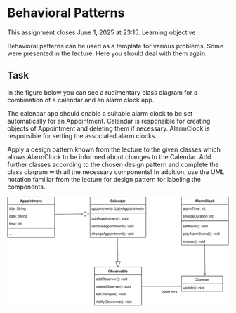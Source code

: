 # Behavioral Patterns    
 
This assignment closes June 1, 2025 at 23:15.
Learning objective

Behavioral patterns can be used as a template for various problems. Some were presented in the lecture. Here you should deal with them again.

## Task

In the figure below you can see a rudimentary class diagram for a combination of a calendar and an alarm clock app.

The calendar app should enable a suitable alarm clock to be set automatically for an Appointment. Calendar is responsible for creating objects of Appointment and deleting them if necessary. AlarmClock is responsible for setting the associated alarm clocks.

Apply a design pattern known from the lecture to the given classes which allows AlarmClock to be informed about changes to the Calendar. Add further classes according to the chosen design pattern and complete the class diagram with all the necessary components! In addition, use the UML notation familiar from the lecture for design pattern for labeling the components.

![calender solution](./calendar.svg)
